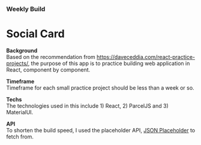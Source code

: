 <h3>Weekly Build</h3>
<h1>Social Card</h1>

<b>Background</b><br/>
Based on the recommendation from https://daveceddia.com/react-practice-projects/, the purpose of this app is to practice
building web application in React, component by component. 

<b>Timeframe</b><br />
Timeframe for each small practice project should be less than a week or so.

<b>Techs</b><br />
The technologies used in this include 1) React, 2) ParcelJS and 3) MaterialUI.

<b>API</b><br />
To shorten the build speed, I used the placeholder API, <a href='https://jsonplaceholder.typicode.com/'>JSON Placeholder</a> to fetch from.
 
